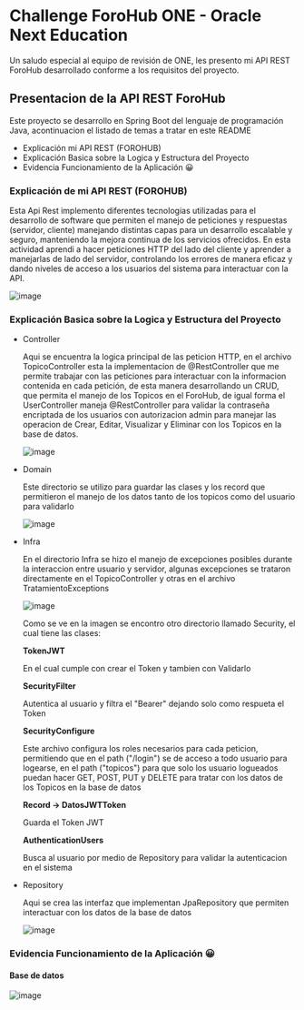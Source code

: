 <h1>Challenge ForoHub ONE - Oracle Next Education</h1>

<p>Un saludo especial al equipo de revisión de ONE, les presento mi API REST ForoHub desarrollado conforme a los requisitos del proyecto.</p>

<h2>Presentacion de la API REST ForoHub</h2>
<p>Este proyecto se desarrollo en Spring Boot del lenguaje de programación Java, acontinuacion el listado de temas a tratar en este README</p>

<ul>
  <li>Explicación mi API REST (FOROHUB)</li>
  <li>Explicación Basica sobre la Logica y Estructura del Proyecto</li>
  <li>Evidencia Funcionamiento de la Aplicación 😀</li>
</ul>

<h3>Explicación de mi API REST (FOROHUB)</h3>
<p>Esta Api Rest implemento diferentes tecnologias utilizadas para el desarrollo de software que permiten el manejo de peticiones y respuestas (servidor, cliente) manejando distintas capas para un desarrollo escalable y seguro, manteniendo la mejora continua de los servicios ofrecidos. En esta actividad aprendi a hacer peticiones HTTP del lado del cliente y aprender a manejarlas de lado del servidor, controlando los errores de manera eficaz y dando niveles de acceso a los usuarios del sistema para interactuar con la API.</p>

![image](https://github.com/user-attachments/assets/8474a857-6344-43bc-998e-87609c70e635)

<h3>Explicación Basica sobre la Logica y Estructura del Proyecto</h3>

<ul>
  <li>
    <p>Controller</p>
    <p>Aqui se encuentra la logica principal de las peticion HTTP, en el archivo TopicoController esta la implementacion de @RestController que me permite trabajar con las peticiones para interactuar con la informacion contenida en cada petición, de esta manera desarrollando un CRUD, que permita el manejo de los Topicos en el ForoHub, de igual forma el UserController maneja @RestController para validar la contraseña encriptada de los usuarios con autorizacion admin para manejar las operacion de Crear, Editar, Visualizar y Eliminar con los Topicos en la base de datos.</p>
  
  ![image](https://github.com/user-attachments/assets/cb348dc3-ca94-40aa-9912-7003c522e704)
    
  </li>
  <li>
    <p>Domain</p>
    <p>Este directorio se utilizo para guardar las clases y los record que permitieron el manejo de los datos tanto de los topicos como del usuario para validarlo</p>
    
  ![image](https://github.com/user-attachments/assets/b5893c46-4dd6-49d1-8f37-ef7537d3f0be)
    
  </li>
  <li>
    <p>Infra</p>
    <p>En el directorio Infra se hizo el manejo de excepciones posibles durante la interaccion entre usuario y servidor, algunas excepciones se trataron directamente en el TopicoController y otras en el archivo TratamientoExceptions</p>
    
  ![image](https://github.com/user-attachments/assets/7fe1fe2a-09d2-4d8d-a26a-fba3133a5b56)

  <p>Como se ve en la imagen se encontro otro directorio llamado Security, el cual tiene las clases: </p>

  <p><b>TokenJWT</b></p>
  <p>En el cual cumple con crear el Token y tambien con Validarlo</p>

  <p><b>SecurityFilter</b></p>
  <p>Autentica al usuario y filtra el "Bearer" dejando solo como respueta el Token</p>

  <p><b>SecurityConfigure</b></p>
  <p>Este archivo configura los roles necesarios para cada peticion, permitiendo que en el path ("/login") se de acceso a todo usuario para logearse, en el path ("topicos") para que solo los usuario logueados puedan hacer GET, POST, PUT y DELETE para tratar con los datos de los Topicos en la base de datos</p>

  <p><b>Record -> DatosJWTToken</b></p>
  <p>Guarda el Token JWT</p>

  <p><b>AuthenticationUsers</b></p>
  <p>Busca al usuario por medio de Repository para validar la autenticacion en el sistema</p>
  </li>
  <li>
    <p>Repository</p>
    <p>Aqui se crea las interfaz que implementan JpaRepository que permiten interactuar con los datos de la base de datos</p>
    
  ![image](https://github.com/user-attachments/assets/1da4defa-481a-419a-bf89-84ff6d3d34ba)
    
  </li>
</ul>

<h3>Evidencia Funcionamiento de la Aplicación 😀</h3>

<h4>Base de datos</h4>

![image](https://github.com/user-attachments/assets/3d3b889f-13cd-4206-97ec-239f539a076a)




